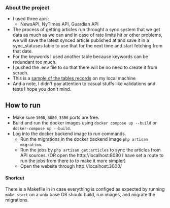 ### About the project

- I used three apis:
  - NewsAPI, NyTimes API, Guardian API
- The process of getting articles run throught a sync system that we get data as much as we can and in case of rate limits hit or other problems, we will save the latest synced article published at and save it in a sync_statuses table to use that for the next time and start fetching from that date.
- For the keywords I used another table because keywords can be redundant too much.
- I pushed the .env file to so that there will be no need to create it from scrach.
- This is a [sample of the tables records](https://prnt.sc/X7dy61jMCcwN) on my local machine
- And a note, I didn't pay attention to casual stuffs like validations and tests I hope you don't mind.

## How to run

- Make sure `3000`, `8080`, `3306` ports are free.
- Build and run the docker images using `docker compose up --build` or `docker-compose up --build`.
- Log into the docker backend image to run commands.
  - Run the migrations in the docker backend image `php artisan migration`.
  - Run the jobs by `php artisan get:articles` to sync the articles from API sources. (OR open the http://localhost:8080 I have set a route to run the jobs from there to to make it more simpler)
  - Open the website through http://localhost:3000/

#### Shortcut

There is a Makefile in in case everything is configed as expected by running `make start` on a unix base OS should build, run images, and migrate the migrations.
